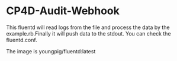# CP4D-Audit-Webhook

This fluentd will read logs from the file and process the data by the example.rb.Finally it will push data to the stdout.
You can check the fluentd.conf.

The image is youngpig/fluentd:latest